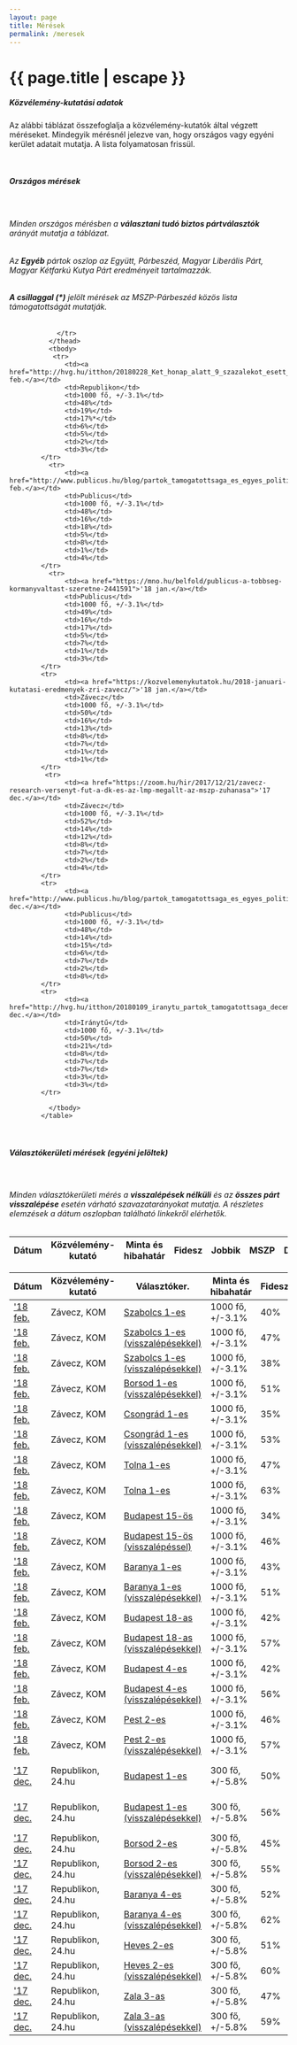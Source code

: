 ```yaml
---
layout: page
title: Mérések
permalink: /meresek
---
```


<h1 class="page-title">{{ page.title | escape }}</h1>

<div class="section">
    <div class="row">
          <div class="col s12">
		  <h5>Közvélemény-kutatási adatok</h5> 
<p class="light">Az alábbi táblázat összefoglalja a közvélemény-kutatók által végzett méréseket. Mindegyik mérésnél jelezve van, hogy országos vagy egyéni kerület adatait mutatja. A lista folyamatosan frissül.</p>
<br/>
<h5 class="center">Országos mérések</h5>
<br/>
<h6>Minden országos mérésben a <strong>választani tudó biztos pártválasztók</strong> arányát mutatja a táblázat.</h6>
<h6>Az <strong>Egyéb</strong> pártok oszlop az Együtt, Párbeszéd, Magyar Liberális Párt, Magyar Kétfarkú Kutya Párt eredményeit tartalmazzák.</h6>
<h6><strong>A csillaggal (*)</strong> jelölt mérések az MSZP-Párbeszéd közös lista támogatottságát mutatják.</h6>
<table class="striped">
              <thead>
                <tr>
					<th>Dátum</th>
                    <th>Közvélemény-kutató</th>
					<th>Minta és hibahatár</th>
					<th>Fidesz</th>
					<th>Jobbik</th>
					<th>MSZP</th>
					<th>DK</th>
					<th>LMP</th>
					<th>MoMo</th>
					<th>Egyéb</th>
					
                </tr>
              </thead>
              <tbody>
			   <tr>
				  <td><a href="http://hvg.hu/itthon/20180228_Ket_honap_alatt_9_szazalekot_esett_a_Fidesz">'18 feb.</a></td>
                  <td>Republikon</td>
				  <td>1000 fő, +/-3.1%</td>
				  <td>48%</td>
				  <td>19%</td>
				  <td>17%*</td>
				  <td>6%</td>
				  <td>5%</td>
				  <td>2%</td>
				  <td>3%</td>
			</tr>
			  <tr>
				  <td><a href="http://www.publicus.hu/blog/partok_tamogatottsaga_es_egyes_politikusok_nepszersege_2018_februar/">'18 feb.</a></td>
                  <td>Publicus</td>
				  <td>1000 fő, +/-3.1%</td>
				  <td>48%</td>
				  <td>16%</td>
				  <td>18%</td>
				  <td>5%</td>
				  <td>8%</td>
				  <td>1%</td>
				  <td>4%</td>
			</tr>
			  <tr>
				  <td><a href="https://mno.hu/belfold/publicus-a-tobbseg-kormanyvaltast-szeretne-2441591">'18 jan.</a></td>
                  <td>Publicus</td>
				  <td>1000 fő, +/-3.1%</td>
				  <td>49%</td>
				  <td>16%</td>
				  <td>17%</td>
				  <td>5%</td>
				  <td>7%</td>
				  <td>1%</td>
				  <td>3%</td>
			</tr>
			<tr>
				  <td><a href="https://kozvelemenykutatok.hu/2018-januari-kutatasi-eredmenyek-zri-zavecz/">'18 jan.</a></td>
                  <td>Závecz</td>
				  <td>1000 fő, +/-3.1%</td>
				  <td>50%</td>
				  <td>16%</td>
				  <td>13%</td>
				  <td>8%</td>
				  <td>7%</td>
				  <td>1%</td>
				  <td>1%</td>
			</tr>
             <tr>
				  <td><a href="https://zoom.hu/hir/2017/12/21/zavecz-research-versenyt-fut-a-dk-es-az-lmp-megallt-az-mszp-zuhanasa">'17 dec.</a></td>
                  <td>Závecz</td>
				  <td>1000 fő, +/-3.1%</td>
				  <td>52%</td>
				  <td>14%</td>
				  <td>12%</td>
				  <td>8%</td>
				  <td>7%</td>
				  <td>2%</td>
				  <td>4%</td>
			</tr>
			<tr>
				  <td><a href="http://www.publicus.hu/blog/partok_tamogatottsaga_es_egyes_politikusok_nepszerusege_2017_december/">'17 dec.</a></td>
                  <td>Publicus</td>
				  <td>1000 fő, +/-3.1%</td>
				  <td>48%</td>
				  <td>14%</td>
				  <td>15%</td>
				  <td>6%</td>
				  <td>7%</td>
				  <td>2%</td>
				  <td>8%</td>
			</tr>
			<tr>
				  <td><a href="http://hvg.hu/itthon/20180109_iranytu_partok_tamogatottsaga_december">'17 dec.</a></td>
                  <td>Iránytű</td>
				  <td>1000 fő, +/-3.1%</td>
				  <td>50%</td>
				  <td>21%</td>
				  <td>8%</td>
				  <td>7%</td>
				  <td>7%</td>
				  <td>3%</td>
				  <td>3%</td>
			</tr>
		
              </tbody>
            </table>
<br/>
<h5 class="center">Választókerületi mérések (egyéni jelöltek)</h5>
<br/>
<h6>Minden választókerületi mérés a <strong>visszalépések nélküli</strong> és az <strong>összes párt visszalépése</strong> esetén várható szavazatarányokat mutatja. A részletes elemzések a dátum oszlopban található linkekről elérhetők.</h6>
<table class="striped">
              <thead>
                <tr>
					<th>Dátum</th>
                    <th>Közvélemény-kutató</th>
					<th>Választóker.</th>
					<th>Minta és hibahatár</th>
					<th>Fidesz</th>
					<th>Jobbik</th>
					<th>MSZP</th>
					<th>DK</th>
					<th>LMP</th>
					<th>MoMo</th>
					<th>Egyéb</th>
                </tr>
              </thead>
              <tbody>
			  			<tr>
				  <td><a href="https://kozosorszagmozgalom.hu/kvkutatas_sza01/">'18 feb.</a></td>
                  <td>Závecz, KOM</td>
				  <td><a href="../szb1">Szabolcs 1-es</a></td>
				  <td>1000 fő, +/-3.1%</td>
				  <td>40%</td>
				  <td>21%</td>
				  <td>23%</td>
				  <td>__</td>
				  <td>8%</td>
				  <td>4%</td>
				  <td>4%</td>
			</tr>   
			  <tr>
				  <td><a href="https://kozosorszagmozgalom.hu/kvkutatas_sza01/">'18 feb.</a></td>
                  <td>Závecz, KOM</td>
				  <td><a href="../szb1">Szabolcs 1-es (visszalépésekkel)</a></td>
				  <td>1000 fő, +/-3.1%</td>
				  <td>47%</td>
				  <td>__</td>
				  <td>53%</td>
				  <td>__</td>
				  <td>__</td>
				  <td>__</td>
				  <td>__</td>
			</tr>    
 <tr>
				  <td><a href="https://kozosorszagmozgalom.hu/kvkutatas_bor01/">'18 feb.</a></td>
                  <td>Závecz, KOM</td>
				  <td><a href="../szb1">Szabolcs 1-es (visszalépésekkel)</a></td>
				  <td>1000 fő, +/-3.1%</td>
				  <td>38%</td>
				  <td>27%</td>
				  <td>__</td>
				  <td>18%</td>
				  <td>10%</td>
				  <td>4%</td>
				  <td>3%</td>
			</tr>    
 <tr>
				  <td><a href="https://kozosorszagmozgalom.hu/kvkutatas_bor01/">'18 feb.</a></td>
                  <td>Závecz, KOM</td>
				  <td><a href="../baz1">Borsod 1-es (visszalépésekkel)</a></td>
				  <td>1000 fő, +/-3.1%</td>
				  <td>51%</td>
				  <td>49%</td>
				  <td>__</td>
				  <td>__</td>
				  <td>__</td>
				  <td>__</td>
				  <td>__</td>
			</tr>    			
			   <tr>
				  <td><a href="https://kozosorszagmozgalom.hu/kvkutatas_cso01/">'18 feb.</a></td>
                  <td>Závecz, KOM</td>
				  <td><a href="../cs1">Csongrád 1-es</a></td>
				  <td>1000 fő, +/-3.1%</td>
				  <td>35%</td>
				  <td>21%</td>
				  <td>30%</td>
				  <td>__</td>
				  <td>8%</td>
				  <td>6%</td>
				  <td>__</td>
			</tr>    
			  <tr>
				  <td><a href="https://kozosorszagmozgalom.hu/kvkutatas_cso01/">'18 feb.</a></td>
                  <td>Závecz, KOM</td>
				  <td><a href="../cs1">Csongrád 1-es (visszalépésekkel)</a></td>
				  <td>1000 fő, +/-3.1%</td>
				  <td>53%</td>
				  <td>__</td>
				  <td>47%</td>
				  <td>__</td>
				  <td>__</td>
				  <td>__</td>
				  <td>__</td>
			</tr>    
			  <tr>
				  <td><a href="https://kozosorszagmozgalom.hu/kvkutatas_tol01/">'18 feb.</a></td>
                  <td>Závecz, KOM</td>
				  <td><a href="../to1">Tolna 1-es</a></td>
				  <td>1000 fő, +/-3.1%</td>
				  <td>47%</td>
				  <td>16%</td>
				  <td>18%</td>
				  <td>__</td>
				  <td>15%</td>
				  <td>4%</td>
				  <td>__</td>
			</tr>    
			<tr>
				  <td><a href="https://kozosorszagmozgalom.hu/kvkutatas_tol01/">'18 feb.</a></td>
                  <td>Závecz, KOM</td>
				  <td><a href="../to1">Tolna 1-es</a></td>
				  <td>1000 fő, +/-3.1%</td>
				  <td>63%</td>
				  <td>__</td>
				  <td>__</td>
				  <td>__</td>
				  <td>37%</td>
				  <td>__</td>
				  <td>__</td>
			</tr>    
			  <tr>
				  <td><a href="https://kozosorszagmozgalom.hu/kvkutatas_bud15/">'18 feb.</a></td>
                  <td>Závecz, KOM</td>
				  <td><a href="../bp15">Budapest 15-ös</a></td>
				  <td>1000 fő, +/-3.1%</td>
				  <td>34%</td>
				  <td>30%</td>
				  <td>16%</td>
				  <td>__</td>
				  <td>14%</td>
				  <td>3%</td>
				  <td>3%</td>
			</tr>    
			<tr>
				  <td><a href="https://kozosorszagmozgalom.hu/kvkutatas_bud15/">'18 feb.</a></td>
                  <td>Závecz, KOM</td>
				  <td><a href="../bp15">Budapest 15-ös (visszalépéssel)</a></td>
				  <td>1000 fő, +/-3.1%</td>
				  <td>46%</td>
				  <td>54%</td>
				  <td>__</td>
				  <td>__</td>
				  <td>__</td>
				  <td>__</td>
				  <td>__</td>
			</tr>    
			  	   <tr>
				  <td><a href="https://kozosorszagmozgalom.hu/kvkutatas_bar01/">'18 feb.</a></td>
                  <td>Závecz, KOM</td>
				  <td><a href="../ba1">Baranya 1-es</a></td>
				  <td>1000 fő, +/-3.1%</td>
				  <td>43%</td>
				  <td>16%</td>
				  <td>__</td>
				  <td>__</td>
				  <td>13%</td>
				  <td>3%</td>
				  <td>26% (Mellár)</td>
			</tr>   
			 <tr>
				  <td><a href="https://kozosorszagmozgalom.hu/kvkutatas_bar01/">'18 feb.</a></td>
                  <td>Závecz, KOM</td>
				  <td><a href="../ba1">Baranya 1-es (visszalépésekkel)</a></td>
				  <td>1000 fő, +/-3.1%</td>
				  <td>51%</td>
				  <td>__</td>
				  <td>__</td>
				  <td>__</td>
				  <td>__</td>
				  <td>__</td>
				  <td>49% (Mellár)</td>
			</tr>    
			  <tr>
				  <td><a href="https://kozosorszagmozgalom.hu/kvkutatas_bud18/">'18 feb.</a></td>
                  <td>Závecz, KOM</td>
				  <td><a href="../bp18">Budapest 18-as</a></td>
				  <td>1000 fő, +/-3.1%</td>
				  <td>42%</td>
				  <td>12%</td>
				  <td>26%</td>
				  <td>__</td>
				  <td>9%</td>
				  <td>4%</td>
				  <td>8% (Együtt)</td>
			</tr>    
			<tr>
				  <td><a href="https://kozosorszagmozgalom.hu/kvkutatas_bud18/">'18 feb.</a></td>
                  <td>Závecz, KOM</td>
				  <td><a href="../bp18">Budapest 18-as (visszalépésekkel)</a></td>
				  <td>1000 fő, +/-3.1%</td>
				  <td>57%</td>
				  <td>__</td>
				  <td>43%</td>
				  <td>__</td>
				  <td>__</td>
				  <td>__</td>
				  <td>__</td>
			</tr>    
			  <tr>
				  <td><a href="https://kozosorszagmozgalom.hu/kvkutatas_bud04/">'18 feb.</a></td>
                  <td>Závecz, KOM</td>
				  <td><a href="../bp4">Budapest 4-es</a></td>
				  <td>1000 fő, +/-3.1%</td>
				  <td>42%</td>
				  <td>11%</td>
				  <td>__</td>
				  <td>25%</td>
				  <td>15%</td>
				  <td>8%</td>
				  <td>__</td>
			</tr>    
			<tr>
				  <td><a href="https://kozosorszagmozgalom.hu/kvkutatas_bud04/">'18 feb.</a></td>
                  <td>Závecz, KOM</td>
				  <td><a href="../bp4">Budapest 4-es (visszalépésekkel)</a></td>
				  <td>1000 fő, +/-3.1%</td>
				  <td>56%</td>
				  <td>__</td>
				  <td>__</td>
				  <td>__</td>
				  <td>44%</td>
				  <td>__</td>
				  <td>__</td>
			</tr>    
			<tr>
				  <td><a href="https://kozosorszagmozgalom.hu/kvkutatas_pes02/">'18 feb.</a></td>
                  <td>Závecz, KOM</td>
				  <td><a href="../pe2">Pest 2-es</a></td>
				  <td>1000 fő, +/-3.1%</td>
				  <td>46%</td>
				  <td>17%</td>
				  <td>__</td>
				  <td>12</td>
				  <td>20%</td>
				  <td>5%</td>
				  <td>__</td>
			</tr>    
			<tr>
				  <td><a href="https://kozosorszagmozgalom.hu/kvkutatas_pes02/">'18 feb.</a></td>
                  <td>Závecz, KOM</td>
				  <td><a href="../pe2">Pest 2-es (visszalépésekkel)</a></td>
				  <td>1000 fő, +/-3.1%</td>
				  <td>57%</td>
				  <td>__</td>
				  <td>__</td>
				  <td>__</td>
				  <td>43%</td>
				  <td>__</td>
				  <td>__</td>
			</tr>    
             <tr>
				  <td><a href="https://24.hu/belfold/2017/12/08/az-ismeretlen-fideszes-is-nyerne-juhasz-peter-es-fekete-gyor-korzeteben">'17 dec.</a></td>
                  <td>Republikon, 24.hu</td>
				  <td><a href="../bp1">Budapest 1-es</a></td>
				  <td>300 fő, +/-5.8%</td>
				  <td>50%</td>
				  <td>6%</td>
				  <td>8%</td>
				  <td>__</td>
				  <td>12%</td>
				  <td>6%</td>
				  <td>14% (Juhász Péter)</td>
			</tr>    
			<tr>
				  <td><a href="https://24.hu/belfold/2017/12/08/az-ismeretlen-fideszes-is-nyerne-juhasz-peter-es-fekete-gyor-korzeteben">'17 dec.</a></td>
                  <td>Republikon, 24.hu</td>
				  <td><a href="../bp1">Budapest 1-es (visszalépésekkel)</a></td>
				  <td>300 fő, +/-5.8%</td>
				  <td>56%</td>
				  <td>__</td>
				  <td>__</td>
				  <td>__</td>
				  <td>__</td>
				  <td>__</td>
				  <td>44% (Juhász Péter)</td>
			</tr>			
			<tr>
				  <td><a href="https://24.hu/belfold/2017/12/07/mar-acelvaros-is-narancssarga-igy-ne-lenne-ujabb-ketharmad/">'17 dec.</a></td>
                  <td>Republikon, 24.hu</td>
				  <td><a href="../baz2">Borsod 2-es</a></td>
				  <td>300 fő, +/-5.8%</td>
				  <td>45%</td>
				  <td>26%</td>
				  <td>19%</td>
				  <td>__</td>
				  <td>7%</td>
				  <td>1%</td>
				  <td>2%</td>
			</tr>				
			<tr>
				  <td><a href="https://24.hu/belfold/2017/12/07/mar-acelvaros-is-narancssarga-igy-ne-lenne-ujabb-ketharmad/">'17 dec.</a></td>
                  <td>Republikon, 24.hu</td>
				  <td><a href="../baz2">Borsod 2-es (visszalépésekkel)</a></td>
				  <td>300 fő, +/-5.8%</td>
				  <td>55%</td>
				  <td>45%</td>
				  <td>__</td>
				  <td>__</td>
				  <td>__</td>
				  <td>__</td>
				  <td>__</td>
			</tr>	
			<tr>
				  <td><a href="https://24.hu/kozelet/2017/12/11/nyomorgo-aprofalvas-videken-is-50-felett-a-fidesz/">'17 dec.</a></td>
                  <td>Republikon, 24.hu</td>
				  <td><a href="../ba4">Baranya 4-es</a></td>
				  <td>300 fő, +/-5.8%</td>
				  <td>52%</td>
				  <td>15%</td>
				  <td>14%</td>
				  <td>5%</td>
				  <td>5%</td>
				  <td>2%</td>
				  <td>7%</td>
			</tr>	
			<tr>
				  <td><a href="https://24.hu/kozelet/2017/12/11/nyomorgo-aprofalvas-videken-is-50-felett-a-fidesz/">'17 dec.</a></td>
                  <td>Republikon, 24.hu</td>
				  <td><a href="../ba4">Baranya 4-es (visszalépésekkel)</a></td>
				  <td>300 fő, +/-5.8%</td>
				  <td>62%</td>
				  <td>38%</td>
				  <td>__</td>
				  <td>__</td>
				  <td>__</td>
				  <td>__</td>
				  <td>__</td>
			</tr>	
			<tr>
				  <td><a href="https://24.hu/kozelet/2017/12/12/vonanak-egyelore-semmi-de-semmi-eselye-gyongyoson/">'17 dec.</a></td>
                  <td>Republikon, 24.hu</td>
				  <td><a href="../he2">Heves 2-es</a></td>
				  <td>300 fő, +/-5.8%</td>
				  <td>51%</td>
				  <td>26%</td>
				  <td>18%</td>
				  <td>__</td>
				  <td>3%</td>
				  <td>__</td>
				  <td>2%</td>
			</tr>	
			<tr>
				  <td><a href="https://24.hu/kozelet/2017/12/12/vonanak-egyelore-semmi-de-semmi-eselye-gyongyoson/">'17 dec.</a></td>
                  <td>Republikon, 24.hu</td>
				  <td><a href="../he2">Heves 2-es (visszalépésekkel)</a></td>
				  <td>300 fő, +/-5.8%</td>
				  <td>60%</td>
				  <td>__</td>
				  <td>40%</td>
				  <td>__</td>
				  <td>__</td>
				  <td>__</td>
				  <td>__</td>
			</tr>	
			<tr>
				  <td><a href="https://24.hu/kozelet/2017/12/13/talaltunk-egy-korzetet-ahol-50-alatt-van-a-fidesz/">'17 dec.</a></td>
                  <td>Republikon, 24.hu</td>
				  <td><a href="../za3">Zala 3-as</a></td>
				  <td>300 fő, +/-5.8%</td>
				  <td>47%</td>
				  <td>22%</td>
				  <td>12%</td>
				  <td>6%</td>
				  <td>5%</td>
				  <td>4%</td>
				  <td>4%</td>
			</tr>	
			<tr>
				  <td><a href="https://24.hu/kozelet/2017/12/13/talaltunk-egy-korzetet-ahol-50-alatt-van-a-fidesz/">'17 dec.</a></td>
                  <td>Republikon, 24.hu</td>
				  <td><a href="../za3">Zala 3-as (visszalépésekkel)</a></td>
				  <td>300 fő, +/-5.8%</td>
				  <td>59%</td>
				  <td>41%</td>
				  <td>__</td>
				  <td>__</td>
				  <td>__</td>
				  <td>__</td>
				  <td>__</td>
			</tr>
              </tbody>
            </table>